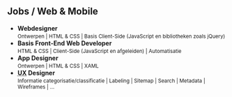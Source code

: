 Jobs **/ Web & Mobile**
-----------------------

- **Webdesigner**  
  <small>Ontwerpen | HTML & CSS | Basis Client-Side (JavaScript en bibliotheken zoals jQuery)</small>
- **Basis Front-End Web Developer**  
  <small>HTML & CSS | Client-Side (JavaScript en afgeleiden) | Automatisatie</small>
- **App Designer**  
  <small>Ontwerpen | HTML & CSS | XAML</small>
- **<abbr title="User Experience">UX</abbr> Designer**  
  <small>Informatie categorisatie/classificatie | Labeling | Sitemap | Search | Metadata | Wireframes | …</small>    
